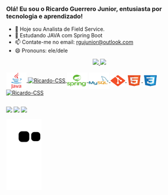 ### Olá! Eu sou o Ricardo Guerrero Junior, entusiasta por tecnologia e aprendizado!

- 🔭 Hoje sou Analista de Field Service.
- 🌱 Estudando JAVA com Spring Boot
- 📫 Contate-me no email: rgujunior@outlook.com
- 😄 Pronouns: ele/dele

<div align="center">
  <a href="https://github.com/rgujunior">
  <img height="170em" src="https://github-readme-stats.vercel.app/api?username=rgujunior&show_icons=true&theme=dracula&include_all_commits=true&count_private=true"/>
  <img height="170em" src="https://github-readme-stats.vercel.app/api/top-langs/?username=rgujunior&layout=compact&langs_count=7&theme=dracula"/>
</div>

<div style="display: inline_block"><br>
  <img align="center" alt="Ricardo-Java" height="45" width="55"
src="https://raw.githubusercontent.com/devicons/devicon/master/icons/java/java-original-wordmark.svg">
  <img align="center" alt="Ricardo-CSS" height="30" width="40" src="https://cdn.jsdelivr.net/gh/devicons/devicon/icons/python/python-original.svg">
  <img align="center" alt="Ricardo-Spring" height="45" width="55"
src="https://raw.githubusercontent.com/devicons/devicon/master/icons/spring/spring-original-wordmark.svg">
  <img align="center" alt="Ricardo-Mysql" height="45" width="55"
src="https://raw.githubusercontent.com/devicons/devicon/master/icons/mysql/mysql-original-wordmark.svg">  
    <img align="center" alt="Ricardo-Git" height="30" width="40" src="https://raw.githubusercontent.com/devicons/devicon/master/icons/git/git-original.svg">
  <img align="center" alt="Ricardo-HTML" height="30" width="40" src="https://raw.githubusercontent.com/devicons/devicon/master/icons/html5/html5-original.svg">
  <img align="center" alt="Ricardo-CSS" height="30" width="40" src="https://raw.githubusercontent.com/devicons/devicon/master/icons/css3/css3-original.svg">
  <img align="center" alt="Ricardo-CSS" height="30" width="40" src="https://cdn.jsdelivr.net/gh/devicons/devicon/icons/javascript/javascript-original.svg">
  
</div>

 ##
 
 <div>
  <a href="https://www.instagram.com/rgujunior/" target="_blank"><img src="https://img.shields.io/badge/-Instagram-%23E4405F?style=for-the-badge&logo=instagram&logoColor=white" target="_blank"></a>
 	<a href ="mailto:rgujunior@outlook.com"><img src="https://img.shields.io/badge/Microsoft_Outlook-0078D4?style=for-the-badge&logo=microsoft-outlook&logoColor=white" target="_blank"></a>
  <a href="https://www.linkedin.com/in/rgujunior/" target="_blank"><img src="https://img.shields.io/badge/-LinkedIn-%230077B5?style=for-the-badge&logo=linkedin&logoColor=white" target="_blank"></a> 
   
  ![Snake animation](https://github.com/matheus-vieiras/matheus-vieiras/blob/output/github-contribution-grid-snake.svg)
   
 </div>
